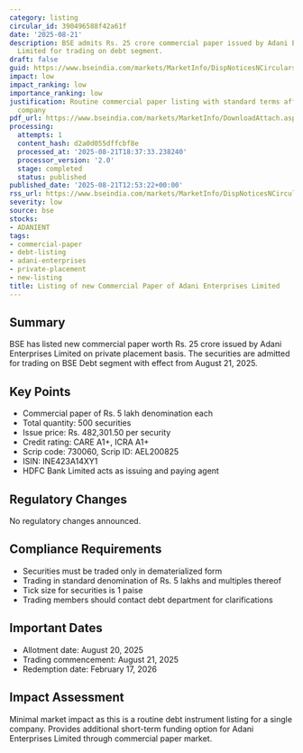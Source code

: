 ```yaml
---
category: listing
circular_id: 390496588f42a61f
date: '2025-08-21'
description: BSE admits Rs. 25 crore commercial paper issued by Adani Enterprises
  Limited for trading on debt segment.
draft: false
guid: https://www.bseindia.com/markets/MarketInfo/DispNoticesNCirculars.aspx?Noticeid={6A53FCEA-7411-4A20-A50E-8644C895C086}&noticeno=20250821-43&dt=08/21/2025&icount=43&totcount=73&flag=0
impact: low
impact_ranking: low
importance_ranking: low
justification: Routine commercial paper listing with standard terms affecting single
  company
pdf_url: https://www.bseindia.com/markets/MarketInfo/DownloadAttach.aspx?id=20250821-43&attachedId=
processing:
  attempts: 1
  content_hash: d2a0d055dffcbf8e
  processed_at: '2025-08-21T18:37:33.238240'
  processor_version: '2.0'
  stage: completed
  status: published
published_date: '2025-08-21T12:53:22+00:00'
rss_url: https://www.bseindia.com/markets/MarketInfo/DispNoticesNCirculars.aspx?Noticeid={6A53FCEA-7411-4A20-A50E-8644C895C086}&noticeno=20250821-43&dt=08/21/2025&icount=43&totcount=73&flag=0
severity: low
source: bse
stocks:
- ADANIENT
tags:
- commercial-paper
- debt-listing
- adani-enterprises
- private-placement
- new-listing
title: Listing of new Commercial Paper of Adani Enterprises Limited
---
```


## Summary

BSE has listed new commercial paper worth Rs. 25 crore issued by Adani Enterprises Limited on private placement basis. The securities are admitted for trading on BSE Debt segment with effect from August 21, 2025.

## Key Points

- Commercial paper of Rs. 5 lakh denomination each
- Total quantity: 500 securities
- Issue price: Rs. 482,301.50 per security
- Credit rating: CARE A1+, ICRA A1+
- Scrip code: 730060, Scrip ID: AEL200825
- ISIN: INE423A14XY1
- HDFC Bank Limited acts as issuing and paying agent

## Regulatory Changes

No regulatory changes announced.

## Compliance Requirements

- Securities must be traded only in dematerialized form
- Trading in standard denomination of Rs. 5 lakhs and multiples thereof
- Tick size for securities is 1 paise
- Trading members should contact debt department for clarifications

## Important Dates

- Allotment date: August 20, 2025
- Trading commencement: August 21, 2025
- Redemption date: February 17, 2026

## Impact Assessment

Minimal market impact as this is a routine debt instrument listing for a single company. Provides additional short-term funding option for Adani Enterprises Limited through commercial paper market.